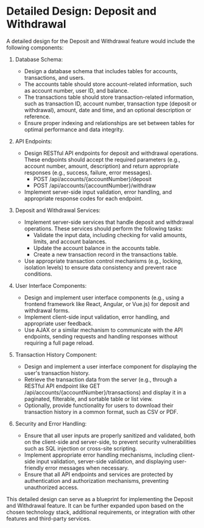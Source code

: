 # Detailed Design: Deposit and Withdrawal

A detailed design for the Deposit and Withdrawal feature would include the following components:


1. Database Schema:
    - Design a database schema that includes tables for accounts, transactions, and users.
    - The accounts table should store account-related information, such as account number, user ID, and balance.
    - The transactions table should store transaction-related information, such as transaction ID, account number, transaction type (deposit or withdrawal), amount, date and time, and an optional description or reference.
    - Ensure proper indexing and relationships are set between tables for optimal performance and data integrity.

2. API Endpoints:
    - Design RESTful API endpoints for deposit and withdrawal operations. These endpoints should accept the required parameters (e.g., account number, amount, description) and return appropriate responses (e.g., success, failure, error messages).
        - POST /api/accounts/{accountNumber}/deposit
        - POST /api/accounts/{accountNumber}/withdraw
    - Implement server-side input validation, error handling, and appropriate response codes for each endpoint.

3. Deposit and Withdrawal Services:
    - Implement server-side services that handle deposit and withdrawal operations. These services should perform the following tasks:
        - Validate the input data, including checking for valid amounts, limits, and account balances.
        - Update the account balance in the accounts table.
        - Create a new transaction record in the transactions table.
    - Use appropriate transaction control mechanisms (e.g., locking, isolation levels) to ensure data consistency and prevent race conditions.

4. User Interface Components:
    - Design and implement user interface components (e.g., using a frontend framework like React, Angular, or Vue.js) for deposit and withdrawal forms.
    - Implement client-side input validation, error handling, and appropriate user feedback.
    - Use AJAX or a similar mechanism to communicate with the API endpoints, sending requests and handling responses without requiring a full page reload.

5. Transaction History Component:
    - Design and implement a user interface component for displaying the user's transaction history.
    - Retrieve the transaction data from the server (e.g., through a RESTful API endpoint like GET /api/accounts/{accountNumber}/transactions) and display it in a paginated, filterable, and sortable table or list view.
    - Optionally, provide functionality for users to download their transaction history in a common format, such as CSV or PDF.

6. Security and Error Handling:
    - Ensure that all user inputs are properly sanitized and validated, both on the client-side and server-side, to prevent security vulnerabilities such as SQL injection or cross-site scripting.
    - Implement appropriate error handling mechanisms, including client-side input validation, server-side validation, and displaying user-friendly error messages when necessary.
    - Ensure that all API endpoints and services are protected by authentication and authorization mechanisms, preventing unauthorized access.

This detailed design can serve as a blueprint for implementing the Deposit and Withdrawal feature. It can be further expanded upon based on the chosen technology stack, additional requirements, or integration with other features and third-party services.
